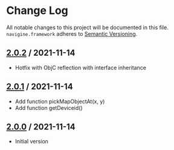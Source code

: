 # Change Log
All notable changes to this project will be documented in this file.
`navigine.framework` adheres to [Semantic Versioning](http://semver.org/).

## [2.0.2](https://github.com/Navigine/navigine_ios_framework/releases/tag/v.2.0.2) / 2021-11-14
* Hotfix with ObjC reflection with interface inheritance

## [2.0.1](https://github.com/Navigine/navigine_ios_framework/releases/tag/v.2.0.1) / 2021-11-14
* Add function pickMapObjectAt(x, y)
* Add function getDeviceid()

## [2.0.0](https://github.com/Navigine/navigine_ios_framework/releases/tag/v.2.0.0) / 2021-11-14
* Initial version
